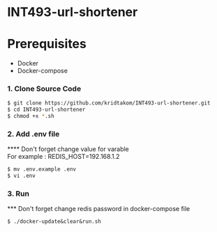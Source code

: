 # INT493-url-shortener

# Prerequisites
- Docker
- Docker-compose

### 1. Clone Source Code
```sh
$ git clone https://github.com/kridtakom/INT493-url-shortener.git 
$ cd INT493-url-shortener 
$ chmod +x *.sh 
```

### 2. Add .env file
**** Don't forget change value for varable \
For example : REDIS_HOST=192.168.1.2
```sh
$ mv .env.example .env
$ vi .env
```

### 3. Run 
*** Don't forget change redis password in docker-compose file
```
$ ./docker-update&clear&run.sh
```
